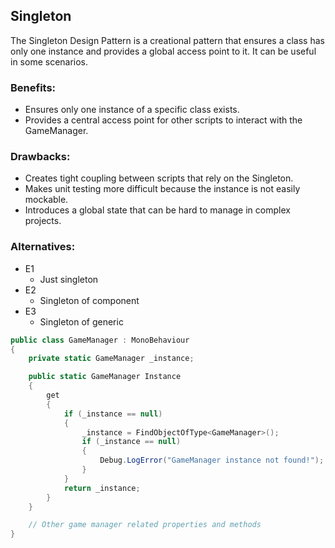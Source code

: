## Singleton

The Singleton Design Pattern is a creational pattern that ensures a class has only
one instance and provides a global access point to it. It can be 
useful in some scenarios.

### Benefits:
* Ensures only one instance of a specific class exists.
* Provides a central access point for other scripts to interact with the GameManager.
### Drawbacks:

* Creates tight coupling between scripts that rely on the Singleton.
* Makes unit testing more difficult because the instance is not easily mockable.
* Introduces a global state that can be hard to manage in complex projects.
### Alternatives:

* E1
  * Just singleton
* E2
  * Singleton of component
* E3
  * Singleton of generic
```csharp
public class GameManager : MonoBehaviour
{
    private static GameManager _instance;

    public static GameManager Instance
    {
        get
        {
            if (_instance == null)
            {
                _instance = FindObjectOfType<GameManager>();
                if (_instance == null)
                {
                    Debug.LogError("GameManager instance not found!");
                }
            }
            return _instance;
        }
    }

    // Other game manager related properties and methods
}
```
